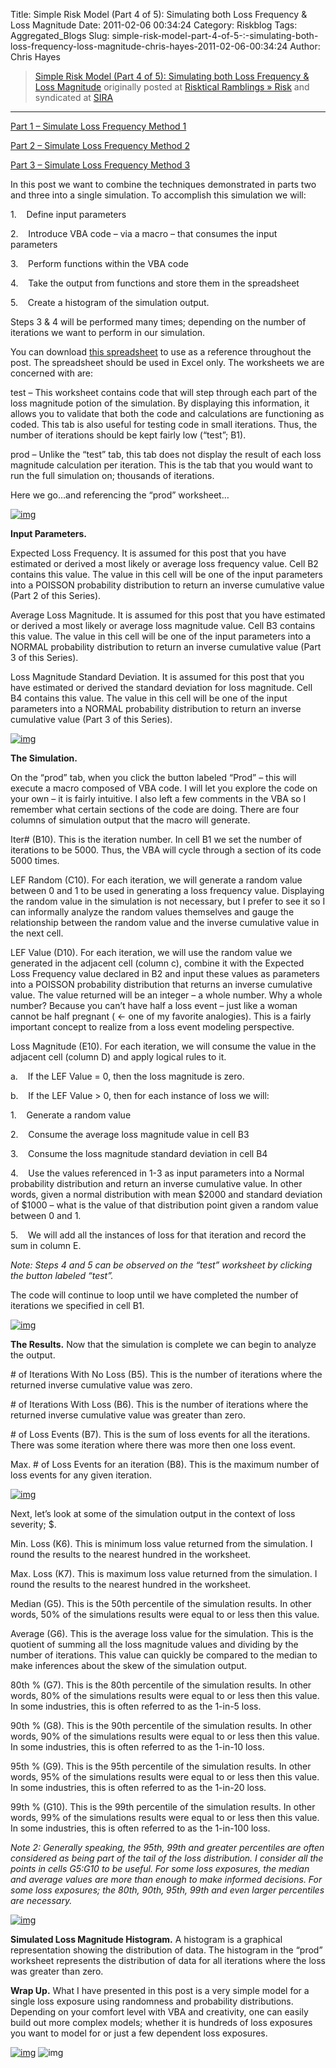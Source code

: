 Title: Simple Risk Model (Part 4 of 5):  Simulating both Loss Frequency & Loss Magnitude
Date: 2011-02-06 00:34:24
Category: Riskblog
Tags: Aggregated_Blogs
Slug: simple-risk-model-part-4-of-5-:-simulating-both-loss-frequency-loss-magnitude-chris-hayes-2011-02-06-00:34:24
Author: Chris Hayes

>[Simple Risk Model (Part 4 of 5):  Simulating both Loss Frequency & Loss Magnitude](http://risktical.com/2011/02/05/simple-risk-model-part-4-of-5-simulating-both-loss-frequency-loss-magnitude/) originally posted at [Risktical Ramblings » Risk](http://risktical.com) and syndicated at [SIRA](http://societyinforisk.org)
***
[Part 1 – Simulate Loss Frequency Method 1](http://risktical.wordpress.com/2010/10/25/simple-risk-model-part-1-of-5-simulate-loss-frequency-1/)

[Part 2 – Simulate Loss Frequency Method 2](http://risktical.wordpress.com/2010/11/01/simple-risk-model-part-2-of-5-simulate-loss-frequency-2/)

[Part 3 – Simulate Loss Frequency Method 3](http://risktical.wordpress.com/2010/12/22/simple-risk-model-part-3-of-5-simulate-loss-magnitude/)

In this post we want to combine the techniques demonstrated in parts two and three into a single simulation. To accomplish this simulation we will:

1.    Define input parameters

2.    Introduce VBA code – via a macro – that consumes the input parameters

3.    Perform functions within the VBA code

4.    Take the output from functions and store them in the spreadsheet

5.    Create a histogram of the simulation output.

Steps 3 & 4 will be performed many times; depending on the number of iterations we want to perform in our simulation.

You can download [this spreadsheet](https://docs.google.com/leaf?id=0Bz8cH-U2GOVTMmMyOTQ2ZTktM2VhZS00NGJkLThhYzAtMzkwM2JiZjNhZjNk&hl=en&authkey=CM71zP4D) to use as a reference throughout the post. The spreadsheet should be used in Excel only. The worksheets we are concerned with are:

test – This worksheet contains code that will step through each part of the loss magnitude potion of the simulation. By displaying this information, it allows you to validate that both the code and calculations are functioning as coded. This tab is also useful for testing code in small iterations. Thus, the number of iterations should be kept fairly low (“test”; B1).

prod – Unlike the “test” tab, this tab does not display the result of each loss magnitude calculation per iteration. This is the tab that you would want to run the full simulation on; thousands of iterations.

Here we go…and referencing the “prod” worksheet…

[![img](http://risktical.files.wordpress.com/2011/02/model_4_input.jpg?w=450 "model_4_input")](http://risktical.files.wordpress.com/2011/02/model_4_input.jpg)

**Input Parameters.**

Expected Loss Frequency. It is assumed for this post that you have estimated or derived a most likely or average loss frequency value. Cell B2 contains this value. The value in this cell will be one of the input parameters into a POISSON probability distribution to return an inverse cumulative value (Part 2 of this Series).

Average Loss Magnitude. It is assumed for this post that you have estimated or derived a most likely or average loss magnitude value. Cell B3 contains this value. The value in this cell will be one of the input parameters into a NORMAL probability distribution to return an inverse cumulative value (Part 3 of this Series).

Loss Magnitude Standard Deviation. It is assumed for this post that you have estimated or derived the standard deviation for loss magnitude. Cell B4 contains this value. The value in this cell will be one of the input parameters into a NORMAL probability distribution to return an inverse cumulative value (Part 3 of this Series).

[![img](http://risktical.files.wordpress.com/2011/02/model_4_output.jpg?w=450 "model_4_output")](http://risktical.files.wordpress.com/2011/02/model_4_output.jpg)

**The Simulation.**

On the “prod” tab, when you click the button labeled “Prod” – this will execute a macro composed of VBA code. I will let you explore the code on your own – it is fairly intuitive. I also left a few comments in the VBA so I remember what certain sections of the code are doing. There are four columns of simulation output that the macro will generate.

Iter\# (B10). This is the iteration number. In cell B1 we set the number of iterations to be 5000. Thus, the VBA will cycle through a section of its code 5000 times.

LEF Random (C10). For each iteration, we will generate a random value between 0 and 1 to be used in generating a loss frequency value. Displaying the random value in the simulation is not necessary, but I prefer to see it so I can informally analyze the random values themselves and gauge the relationship between the random value and the inverse cumulative value in the next cell.

LEF Value (D10). For each iteration, we will use the random value we generated in the adjacent cell (column c), combine it with the Expected Loss Frequency value declared in B2 and input these values as parameters into a POISSON probability distribution that returns an inverse cumulative value. The value returned will be an integer – a whole number. Why a whole number? Because you can’t have half a loss event – just like a woman cannot be half pregnant ( \<- one of my favorite analogies). This is a fairly important concept to realize from a loss event modeling perspective.

Loss Magnitude (E10). For each iteration, we will consume the value in the adjacent cell (column D) and apply logical rules to it.

a.    If the LEF Value = 0, then the loss magnitude is zero.

b.    If the LEF Value \> 0, then for each instance of loss we will:

1.    Generate a random value

2.    Consume the average loss magnitude value in cell B3

3.    Consume the loss magnitude standard deviation in cell B4

4.    Use the values referenced in 1-3 as input parameters into a Normal probability distribution and return an inverse cumulative value. In other words, given a normal distribution with mean \$2000 and standard deviation of \$1000 – what is the value of that distribution point given a random value between 0 and 1.

5.    We will add all the instances of loss for that iteration and record the sum in column E.

*Note: Steps 4 and 5 can be observed on the “test” worksheet by clicking the button labeled “test”.*

The code will continue to loop until we have completed the number of iterations we specified in cell B1.

[![img](http://risktical.files.wordpress.com/2011/02/model_4_results1.jpg?w=450 "model_4_results1")](http://risktical.files.wordpress.com/2011/02/model_4_results1.jpg)

**The Results.** Now that the simulation is complete we can begin to analyze the output.

\# of Iterations With No Loss (B5). This is the number of iterations where the returned inverse cumulative value was zero.

\# of Iterations With Loss (B6). This is the number of iterations where the returned inverse cumulative value was greater than zero.

\# of Loss Events (B7). This is the sum of loss events for all the iterations. There was some iteration where there was more then one loss event.

Max. \# of Loss Events for an iteration (B8). This is the maximum number of loss events for any given iteration.

[![img](http://risktical.files.wordpress.com/2011/02/model_4_results2.jpg?w=450&h=138 "model_4_results2")](http://risktical.files.wordpress.com/2011/02/model_4_results2.jpg)

Next, let’s look at some of the simulation output in the context of loss severity; \$.

Min. Loss (K6). This is minimum loss value returned from the simulation. I round the results to the nearest hundred in the worksheet.

Max. Loss (K7). This is maximum loss value returned from the simulation. I round the results to the nearest hundred in the worksheet.

Median (G5). This is the 50th percentile of the simulation results. In other words, 50% of the simulations results were equal to or less then this value.

Average (G6). This is the average loss value for the simulation. This is the quotient of summing all the loss magnitude values and dividing by the number of iterations. This value can quickly be compared to the median to make inferences about the skew of the simulation output.

80th % (G7). This is the 80th percentile of the simulation results. In other words, 80% of the simulations results were equal to or less then this value. In some industries, this is often referred to as the 1-in-5 loss.

90th % (G8). This is the 90th percentile of the simulation results. In other words, 90% of the simulations results were equal to or less then this value. In some industries, this is often referred to as the 1-in-10 loss.

95th % (G9). This is the 95th percentile of the simulation results. In other words, 95% of the simulations results were equal to or less then this value. In some industries, this is often referred to as the 1-in-20 loss.

99th % (G10). This is the 99th percentile of the simulation results. In other words, 99% of the simulations results were equal to or less then this value. In some industries, this is often referred to as the 1-in-100 loss.

*Note 2: Generally speaking, the 95th, 99th and greater percentiles are often considered as being part of the tail of the loss distribution. I consider all the points in cells G5:G10 to be useful. For some loss exposures, the median and average values are more than enough to make informed decisions. For some loss exposures; the 80th, 90th, 95th, 99th and even larger percentiles are necessary.*

[![img](http://risktical.files.wordpress.com/2011/02/model_4_results_3.jpg?w=450&h=262 "model_4_results_3")](http://risktical.files.wordpress.com/2011/02/model_4_results_3.jpg)

**Simulated Loss Magnitude Histogram.** A histogram is a graphical representation showing the distribution of data. The histogram in the “prod” worksheet represents the distribution of data for all iterations where the loss was greater than zero.

**Wrap Up.** What I have presented in this post is a very simple model for a single loss exposure using randomness and probability distributions. Depending on your comfort level with VBA and creativity, one can easily build out more complex models; whether it is hundreds of loss exposures you want to model for or just a few dependent loss exposures.

[![img](/images/blank.png)](#) ![img](/images/blank.png)


